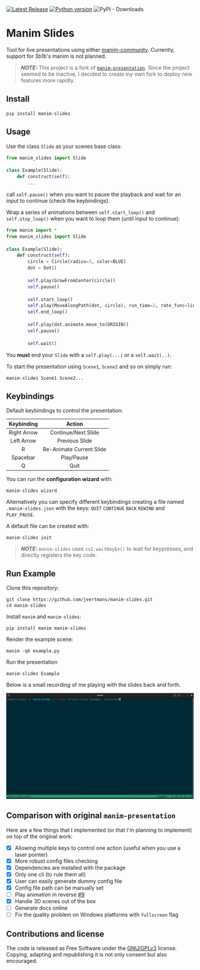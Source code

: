 [![Latest Release][pypi-version-badge]][pypi-version-url]
[![Python version][pypi-python-version-badge]][pypi-version-url]
![PyPI - Downloads](https://img.shields.io/pypi/dm/manim-slides)
# Manim Slides

Tool for live presentations using either [manim-community](https://www.manim.community/). Currently, support for 3b1b's manim is not planned.

> **_NOTE:_**  This project is a fork of [`manim-presentation`](https://github.com/galatolofederico/manim-presentation). Since the project seemed to be inactive, I decided to create my own fork to deploy new features more rapidly.

## Install

```
pip install manim-slides
```

## Usage

Use the class `Slide` as your scenes base class:
```python
from manim_slides import Slide

class Example(Slide):
    def construct(self):
        ...
```

call `self.pause()` when you want to pause the playback and wait for an input to continue (check the keybindings).

Wrap a series of animations between `self.start_loop()` and `self.stop_loop()` when you want to loop them (until input to continue):
```python
from manim import *
from manim_slides import Slide

class Example(Slide):
    def construct(self):
        circle = Circle(radius=3, color=BLUE)
        dot = Dot()

        self.play(GrowFromCenter(circle))
        self.pause()

        self.start_loop()
        self.play(MoveAlongPath(dot, circle), run_time=2, rate_func=linear)
        self.end_loop()

        self.play(dot.animate.move_to(ORIGIN))
        self.pause()

        self.wait()
```

You **must** end your `Slide` with a `self.play(...)` or a `self.wait(..)`.

To start the presentation using `Scene1`, `Scene2` and so on simply run:
```
manim-slides Scene1 Scene2...
```

##  Keybindings

Default keybindings to control the presentation:

|  Keybinding |          Action          |
|:-----------:|:------------------------:|
| Right Arrow |    Continue/Next Slide   |
|  Left Arrow |      Previous Slide      |
|      R      | Re-Animate Current Slide |
|   Spacebar  |        Play/Pause        |
|      Q      |           Quit           |


You can run the **configuration wizard** with:

```
manim-slides wizard
```

Alternatively you can specify different keybindings creating a file named `.manim-slides.json` with the keys: `QUIT` `CONTINUE` `BACK` `REWIND` and `PLAY_PAUSE`.

A default file can be created with:
```
manim-slides init
```

> **_NOTE:_**  `manim-slides` uses `cv2.waitKeyEx()` to wait for keypresses, and directly registers the key code.

## Run Example

Clone this repository:
```
git clone https://github.com/jeertmans/manim-slides.git
cd manim-slides
```

Install `manim` and `manim-slides`:
```
pip install manim manim-slides
```

Render the example scene:
```
manim -qh example.py
```

Run the presentation
```
manim-slides Example
```

Below is a small recording of me playing with the slides back and forth.

![](https://raw.githubusercontent.com/jeertmans/manim-slides/main/static/example.gif)


## Comparison with original `manim-presentation`

Here are a few things that I implemented (or that I'm planning to implement) on top of the original work:

- [x] Allowing multiple keys to control one action (useful when you use a laser pointer)
- [x] More robust config files checking
- [x] Dependencies are installed with the package
- [x] Only one cli (to rule them all)
- [x] User can easily generate dummy config file
- [x] Config file path can be manually set
- [ ] Play animation in reverse [#9](https://github.com/galatolofederico/manim-presentation/issues/9)
- [x] Handle 3D scenes out of the box
- [ ] Generate docs online
- [ ] Fix the quality problem on Windows platforms with `fullscreen` flag

## Contributions and license

The code is released as Free Software under the [GNU/GPLv3](https://choosealicense.com/licenses/gpl-3.0/) license. Copying, adapting and republishing it is not only consent but also encouraged.

[pypi-version-badge]: https://img.shields.io/pypi/v/manim-slides?label=manim-slides
[pypi-version-url]: https://pypi.org/project/manim-slides/
[pypi-python-version-badge]: https://img.shields.io/pypi/pyversions/manim-slides
